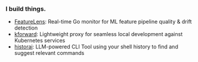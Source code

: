 ### I build things.

- [FeatureLens](https://github.com/sanspareilsmyn/FeatureLens): Real-time Go monitor for ML feature pipeline quality & drift detection
- [kforward](https://github.com/sanspareilsmyn/kforward): Lightweight proxy for seamless local development against Kubernetes services
- [historai](https://github.com/sanspareilsmyn/historai): LLM-powered CLI Tool using your shell history to find and suggest relevant commands
